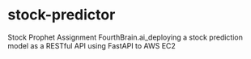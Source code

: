 # stock-predictor
Stock Prophet Assignment FourthBrain.ai_deploying a stock prediction model as a RESTful API using FastAPI to AWS EC2  
